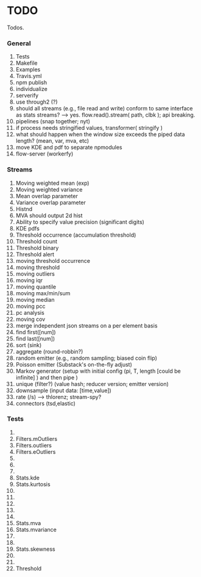 TODO
====

Todos.

### General

1. 	Tests
2. 	Makefile
3. 	Examples
4. 	Travis.yml
5. 	npm publish
6. 	individualize
7. 	serverify
8. 	use through2 (?)
9. 	should all streams (e.g., file read and write) conform to same interface as stats streams? --> yes. flow.read().stream( path, clbk ); api breaking.
10. pipelines (snap together; nyt)
11. if process needs stringified values, transformer( stringify )
12. what should happen when the window size exceeds the piped data length? (mean, var, mva, etc) 
13. move KDE and pdf to separate npmodules
14. flow-server (workerfy)


### Streams

1. 	Moving weighted mean (exp)
2. 	Moving weighted variance
3. 	Mean overlap parameter
4. 	Variance overlap parameter
5. 	Histnd
6. 	MVA should output 2d hist
7. 	Ability to specify value precision (significant digits)
8. 	KDE pdfs
9. 	Threshold occurrence (accumulation threshold)
10. Threshold count
11. Threshold binary
12. Threshold alert
13. moving threshold occurrence
14. moving threshold
15. moving outliers
16. moving iqr
17. moving quantile
18. moving max/min/sum
19. moving median
20. moving pcc
21. pc analysis
22. moving cov
23. merge independent json streams on a per element basis
24. find first([num])
25. find last([num])
26. sort (sink)
27. aggregate (round-robbin?)
28. random emitter (e.g., random sampling; biased coin flip)
29. Poisson emitter (Substack's on-the-fly adjust)
30. Markov generator (setup with initial config (pi, T, length [could be infinite] ) and then pipe )
31. unique (filter?) (value hash; reducer version; emitter version)
32. downsample (input data: [time,value])
33. rate (/s) --> thlorenz; stream-spy?
34. connectors (tsd,elastic)


### Tests

1. 	
2. 	Filters.mOutliers
3. 	Filters.outliers
4. 	Filters.eOutliers
5. 	
6. 	
7. 	
8. 	Stats.kde
9. 	Stats.kurtosis
10. 
11. 
12. 
13. 
14. 
15. Stats.mva
16. Stats.mvariance
17. 
18. 
19. Stats.skewness
20. 
21. 
22. Threshold